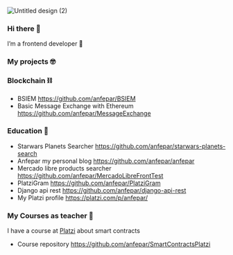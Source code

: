 ![Untitled design (2)](https://user-images.githubusercontent.com/22940371/140847194-4c249b4d-658a-4bfe-a2dc-978112156d9a.png)


### Hi there 👋

I’m a frontend developer 💚
### My projects 🤓
### Blockchain ⛓️
- BSIEM https://github.com/anfepar/BSIEM 
- Basic Message Exchange with Ethereum https://github.com/anfepar/MessageExchange
### Education 📖
- Starwars Planets Searcher https://github.com/anfepar/starwars-planets-search
- Anfepar my personal blog https://github.com/anfepar/anfepar 
- Mercado libre products searcher https://github.com/anfepar/MercadoLibreFrontTest
- PlatziGram https://github.com/anfepar/PlatziGram
- Django api rest https://github.com/anfepar/django-api-rest
- My Platzi profile https://platzi.com/p/anfepar/
### My Courses as teacher 💚
I have a course at [Platzi](https://platzi.com/cursos/smart-contracts/) about smart contracts
- Course repository https://github.com/anfepar/SmartContractsPlatzi
